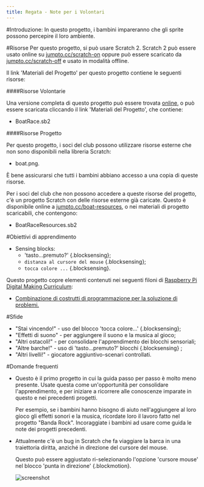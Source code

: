 ```yaml
---
title: Regata - Note per i Volontari
---
```


#Introduzione:
In questo progetto, i bambini impareranno che gli sprite possono percepire il loro ambiente.

#Risorse
Per questo progetto, si può usare Scratch 2. Scratch 2 può essere usato online su [jumpto.cc/scratch-on](http://jumpto.cc/scratch-on) oppure può essere scaricato da [jumpto.cc/scratch-off](http://jumpto.cc/scratch-off) e usato in modalità offline.

Il link 'Materiali del Progetto' per questo progetto contiene le seguenti risorse:

####Risorse Volontarie

Una versione completa di questo progetto può essere trovata <a href="http://scratch.mit.edu/projects/63957956/#editor">online</a>, o può essere scaricata cliccando il link 'Materiali del Progetto', che contiene:

+ BoatRace.sb2

####Risorse Progetto

Per questo progetto, i soci del club possono utilizzare risorse esterne che non sono disponibili nella libreria Scratch:

+ boat.png.

È bene assicurarsi che tutti i bambini abbiano accesso a una copia di queste risorse.

Per i soci del club che non possono accedere a queste risorse del progetto, c'è un progetto Scratch con delle risorse esterne già caricate. Questo è disponibile online a [jumpto.cc/boat-resources](http://jumpto.cc/boat-resources), o nei materiali di progetto scaricabili, che contengono:

+ BoatRaceResources.sb2 

#Obiettivi di apprendimento
+ Sensing blocks:
	+ 'tasto...premuto?' {.blocksensing};
	+ `distanza al cursore del mouse` {.blocksensing};
	+ `tocca colore ...` {.blocksensing}.

Questo progetto copre elementi contenuti nei seguenti filoni di [Raspberry Pi Digital Making Curriculum](http://rpf.io/curriculum):

+ [Combinazione di costrutti di programmazione per la soluzione di problemi.](https://www.raspberrypi.org/curriculum/programming/builder)

#Sfide
+ "Stai vincendo!" - uso del blocco 'tocca colore...' {.blocksensing};
+ "Effetti di suono" - per aggiungere il suono e la musica al gioco;
+ "Altri ostacoli!" - per consolidare l'apprendimento dei blocchi sensoriali;
+ "Altre barche!" - uso di 'tasto...premuto?' blocchi {.blocksensing} ;
+ "Altri livelli!" - giocatore aggiuntivo-scenari controllati.

#Domande frequenti
+ Questo è il primo progetto in cui la guida passo per passo è molto meno presente. Usate questa come un'opportunità per consolidare l'apprendimento, e per iniziare a ricorrere alle conoscenze imparate in questo e nei precedenti progetti.  

	Per esempio, se i bambini hanno bisogno di aiuto nell'aggiungere al loro gioco gli effetti sonori e la musica, ricordate loro il lavoro fatto nel progetto "Banda Rock". Incoraggiate i bambini ad usare come guida le note dei progetti precedenti.

+ Attualmente c'è un bug in Scratch che fa viaggiare la barca in una traiettoria diritta, anziché in direzione del cursore del mouse.

	Questo può essere aggiustato ri-selezionando l'opzione 'cursore mouse' nel blocco 'punta in direzione' {.blockmotion}.

	![screenshot](images/craft-background.png) 
